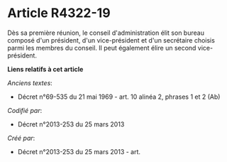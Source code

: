 # Article R4322-19

Dès sa première réunion, le conseil d'administration élit son bureau composé d'un président, d'un vice-président et d'un
secrétaire choisis parmi les membres du conseil. Il peut également élire un second vice-président.

**Liens relatifs à cet article**

_Anciens textes_:

  - Décret n°69-535 du 21 mai 1969 - art. 10 alinéa 2, phrases 1 et 2 (Ab)

_Codifié par_:

  - Décret n°2013-253 du 25 mars 2013

_Créé par_:

  - Décret n°2013-253 du 25 mars 2013 - art.
